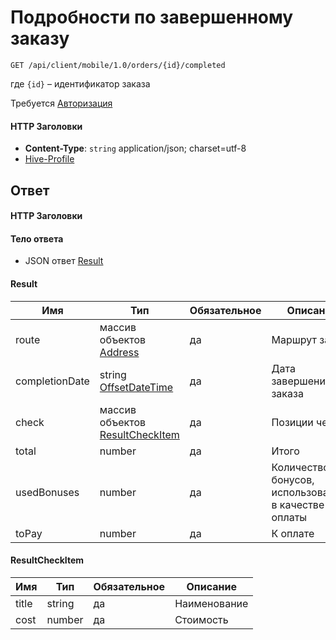 # Подробности по завершенному заказу

`GET /api/client/mobile/1.0/orders/{id}/completed`

где `{id}` – идентификатор заказа

Требуется [Авторизация](hmac.md)
#### HTTP Заголовки
* **Content-Type**: `string` application/json; charset=utf-8
* [Hive-Profile](http_headers.md)

## Ответ

#### HTTP Заголовки

#### Тело ответа
* JSON ответ [Result](#Result-fields)

<a name="Result-fields"></a>
#### Result
Имя | Тип | Обязательное | Описание
--- | --- | --- | ---
route | массив объектов [Address](objects.md#Address-fields) | да | Маршрут заказа
completionDate | string [OffsetDateTime](objects.md#OffsetDateTime-item) | да | Дата завершения заказа
check | массив объектов [ResultCheckItem](#ResultCheckItem-fields) | да | Позиции чека
total | number | да | Итого
usedBonuses | number | да | Количество бонусов, использованных в качестве оплаты
toPay | number | да | К оплате


<a name="ResultCheckItem-fields"></a>
#### ResultCheckItem
Имя | Тип | Обязательное | Описание
--- | --- | --- | ---
title | string | да | Наименование
cost | number | да | Стоимость

